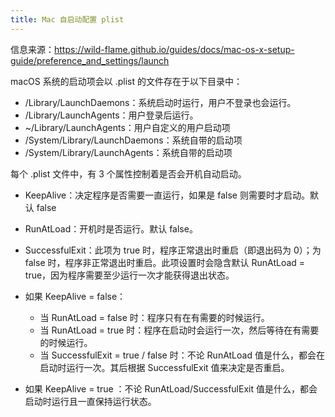 ```yaml
---
title: Mac 自启动配置 plist
---
```



信息来源：https://wild-flame.github.io/guides/docs/mac-os-x-setup-guide/preference_and_settings/launch

macOS 系统的启动项会以 .plist 的文件存在于以下目录中：

- /Library/LaunchDaemons：系统启动时运行，用户不登录也会运行。
- /Library/LaunchAgents：用户登录后运行。
- ~/Library/LaunchAgents：用户自定义的用户启动项
- /System/Library/LaunchDaemons：系统自带的启动项
- /System/Library/LaunchAgents：系统自带的启动项

每个 .plist 文件中，有 3 个属性控制着是否会开机自动启动。

- KeepAlive：决定程序是否需要一直运行，如果是 false 则需要时才启动。默认 false
- RunAtLoad：开机时是否运行。默认 false。
- SuccessfulExit：此项为 true 时，程序正常退出时重启（即退出码为 0）；为 false 时，程序非正常退出时重启。此项设置时会隐含默认 RunAtLoad = true，因为程序需要至少运行一次才能获得退出状态。

- 如果 KeepAlive = false：
  - 当 RunAtLoad = false 时：程序只有在有需要的时候运行。
  - 当 RunAtLoad = true 时：程序在启动时会运行一次，然后等待在有需要的时候运行。
  - 当 SuccessfulExit = true / false 时：不论 RunAtLoad 值是什么，都会在启动时运行一次。其后根据 SuccessfulExit 值来决定是否重启。
- 如果 KeepAlive = true ：不论 RunAtLoad/SuccessfulExit 值是什么，都会启动时运行且一直保持运行状态。
